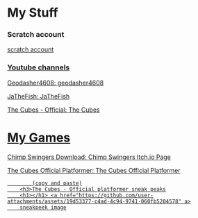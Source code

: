
<html>
    <h1>
        My Stuff
    </h1>
    <body>
        <h3>Scratch account</h3>
       <a href="https://scratch.mit.edu/users/Geodasher4608/" a>
        scratch account
        </p>
        <h3>Youtube channels</h3>
        <p>
        Geodasher4608: <a href="https://www.youtube.com/@Geodasher4608" a> 
            geodasher4608
            <p>
            JaTheFish: <a href="https://www.youtube.com/@JaTheFishVRGT" a>
                JaTheFish
            </p>
            <p>
                The Cubes - Official: <a href="https://www.youtube.com/@TheCubes08" a>
                    The Cubes
            </p>
            <b><h1>My Games</h1></b>
            <p>
            Chimp Swingers Download: <a href="https://jathefish.itch.io/chimp-swingers-download" a>
            Chimp Swingers Itch.io Page
            </p>
            The Cubes Official Platformer: <a href="https://scratch.mit.edu/projects/1004797129/" a>
                The Cubes Official Platformer
            <p>
            
            (copy and paste)
        <h3>The Cubes - Official platformer sneak peaks
        <h1></h1> <a href="https://github.com/user-attachments/assets/19d53377-c4ad-4c94-9741-060fb5204578" a>
        sneakpeek image
    

    
